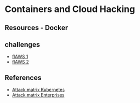 # Containers and Cloud Hacking

## Resources - Docker

## challenges
- [flAWS 1](http://flaws.cloud/)
- [flAWS 2](http://flaws2.cloud/)


## References
- [Attack matrix Kubernetes](https://www.microsoft.com/security/blog/2020/04/02/attack-matrix-kubernetes/)
- [Attack matrix Enterprises](https://attack.mitre.org/matrices/enterprise/)



